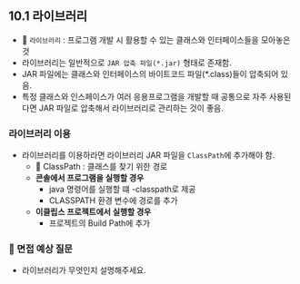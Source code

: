## 10.1 라이브러리
- 💠 `라이브러리` : 프로그램 개발 시 활용할 수 있는 클래스와 인터페이스들을 모아놓은 것
- 라이브러리는 일반적으로 `JAR 압축 파일(*.jar)` 형태로 존재함.
- JAR 파일에는 클래스와 인터페이스의 바이트코드 파일(*.class)들이 압축되어 있음.
- 특정 클래스와 인스페이스가 여러 응용프로그램을 개발할 때 공통으로 자주 사용된다면 JAR 파일로 압축해서 라이브러리로 관리하는 것이 좋음.
### 라이브러리 이용
- 라이브러리를 이용하라면 라이브러리 JAR 파일을 `ClassPath`에 추가해야 함.
  - 💠 ClassPath : 클래스를 찾기 위한 경로
  - **콘솔에서 프로그램을 실행할 경우**
    - java 명령어를 실행할 떄 -classpath로 제공
    - CLASSPATH 환경 변수에 경로를 추가
  - **이클립스 프로젝트에서 실행할 경우**
    - 프로젝트의 Build Path에 추가

### 🙋 면접 예상 질문
- 라이브러리가 무엇인지 설명해주세요.